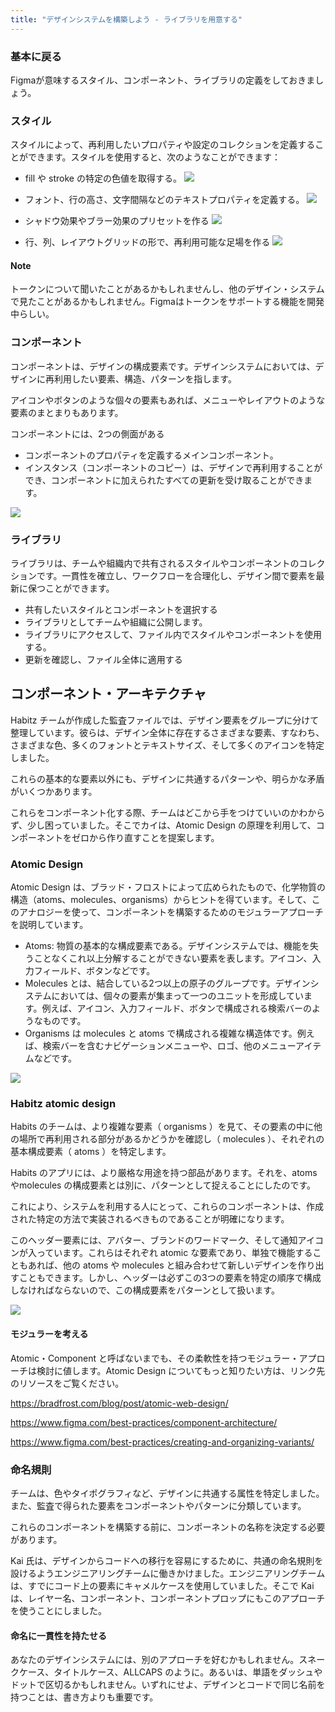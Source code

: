 ```yaml
---
title: "デザインシステムを構築しよう - ライブラリを用意する"
---
```

### 基本に戻る
Figmaが意味するスタイル、コンポーネント、ライブラリの定義をしておきましょう。

### スタイル
スタイルによって、再利用したいプロパティや設定のコレクションを定義することができます。スタイルを使用すると、次のようなことができます：

- fill や stroke の特定の色値を取得する。
  ![](https://storage.googleapis.com/zenn-user-upload/6f80f3f4909f-20230604.png)

- フォント、行の高さ、文字間隔などのテキストプロパティを定義する。
  ![](https://storage.googleapis.com/zenn-user-upload/e1a1c1c607ca-20230604.png)

- シャドウ効果やブラー効果のプリセットを作る
  ![](https://storage.googleapis.com/zenn-user-upload/f86d4c62baac-20230604.png)

- 行、列、レイアウトグリッドの形で、再利用可能な足場を作る
  ![](https://storage.googleapis.com/zenn-user-upload/23c2d501a8f0-20230604.png)

#### Note
トークンについて聞いたことがあるかもしれませんし、他のデザイン・システムで見たことがあるかもしれません。Figmaはトークンをサポートする機能を開発中らしい。

### コンポーネント
コンポーネントは、デザインの構成要素です。デザインシステムにおいては、デザインに再利用したい要素、構造、パターンを指します。

アイコンやボタンのような個々の要素もあれば、メニューやレイアウトのような要素のまとまりもあります。

コンポーネントには、2つの側面がある
- コンポーネントのプロパティを定義するメインコンポーネント。
- インスタンス（コンポーネントのコピー）は、デザインで再利用することができ、コンポーネントに加えられたすべての更新を受け取ることができます。

![](https://storage.googleapis.com/zenn-user-upload/3545e9ab06f9-20230604.png)

### ライブラリ
ライブラリは、チームや組織内で共有されるスタイルやコンポーネントのコレクションです。一貫性を確立し、ワークフローを合理化し、デザイン間で要素を最新に保つことができます。

- 共有したいスタイルとコンポーネントを選択する
- ライブラリとしてチームや組織に公開します。
- ライブラリにアクセスして、ファイル内でスタイルやコンポーネントを使用する。
- 更新を確認し、ファイル全体に適用する

## コンポーネント・アーキテクチャ
Habitz チームが作成した監査ファイルでは、デザイン要素をグループに分けて整理しています。彼らは、デザイン全体に存在するさまざまな要素、すなわち、さまざまな色、多くのフォントとテキストサイズ、そして多くのアイコンを特定しました。

これらの基本的な要素以外にも、デザインに共通するパターンや、明らかな矛盾がいくつかあります。

これらをコンポーネント化する際、チームはどこから手をつけていいのかわからず、少し困っていました。そこでカイは、Atomic Design の原理を利用して、コンポーネントをゼロから作り直すことを提案します。

### Atomic Design
Atomic Design は、ブラッド・フロストによって広められたもので、化学物質の構造（atoms、molecules、organisms）からヒントを得ています。そして、このアナロジーを使って、コンポーネントを構築するためのモジュラーアプローチを説明しています。

- Atoms: 物質の基本的な構成要素である。デザインシステムでは、機能を失うことなくこれ以上分解することができない要素を表します。アイコン、入力フィールド、ボタンなどです。
- Molecules とは、結合している2つ以上の原子のグループです。デザインシステムにおいては、個々の要素が集まって一つのユニットを形成しています。例えば、アイコン、入力フィールド、ボタンで構成される検索バーのようなものです。
- Organisms は molecules と atoms で構成される複雑な構造体です。例えば、検索バーを含むナビゲーションメニューや、ロゴ、他のメニューアイテムなどです。

![](https://storage.googleapis.com/zenn-user-upload/463af2a53732-20230604.png)

### Habitz atomic design
Habits のチームは、より複雑な要素（ organisms ）を見て、その要素の中に他の場所で再利用される部分があるかどうかを確認し（ molecules ）、それぞれの基本構成要素（ atoms ）を特定します。

Habits のアプリには、より厳格な用途を持つ部品があります。それを、atoms やmolecules の構成要素とは別に、パターンとして捉えることにしたのです。

これにより、システムを利用する人にとって、これらのコンポーネントは、作成された特定の方法で実装されるべきものであることが明確になります。

このヘッダー要素には、アバター、ブランドのワードマーク、そして通知アイコンが入っています。これらはそれぞれ atomic な要素であり、単独で機能することもあれば、他の atoms や molecules と組み合わせて新しいデザインを作り出すこともできます。しかし、ヘッダーは必ずこの3つの要素を特定の順序で構成しなければならないので、この構成要素をパターンとして扱います。

![](https://storage.googleapis.com/zenn-user-upload/4e0b3dfa6650-20230604.png)

#### モジュラーを考える
Atomic・Component と呼ばないまでも、その柔軟性を持つモジュラー・アプローチは検討に値します。Atomic Design についてもっと知りたい方は、リンク先のリソースをご覧ください。

https://bradfrost.com/blog/post/atomic-web-design/

https://www.figma.com/best-practices/component-architecture/

https://www.figma.com/best-practices/creating-and-organizing-variants/

### 命名規則
チームは、色やタイポグラフィなど、デザインに共通する属性を特定しました。また、監査で得られた要素をコンポーネントやパターンに分類しています。

これらのコンポーネントを構築する前に、コンポーネントの名称を決定する必要があります。

Kai 氏は、デザインからコードへの移行を容易にするために、共通の命名規則を設けるようエンジニアリングチームに働きかけました。エンジニアリングチームは、すでにコード上の要素にキャメルケースを使用していました。そこで Kaiは、レイヤー名、コンポーネント、コンポーネントプロップにもこのアプローチを使うことにしました。

#### 命名に一貫性を持たせる
あなたのデザインシステムには、別のアプローチを好むかもしれません。スネークケース、タイトルケース、ALLCAPS のように。あるいは、単語をダッシュやドットで区切るかもしれません。いずれにせよ、デザインとコードで同じ名前を持つことは、書き方よりも重要です。